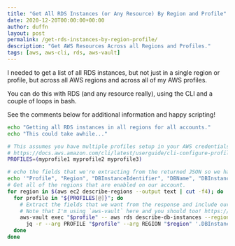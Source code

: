 ```yaml
---
title: "Get All RDS Instances (or Any Resource) By Region and Profile"
date: 2020-12-20T00:00:00+00:00
author: duffn
layout: post
permalink: /get-rds-instances-by-region-profile/
description: "Get AWS Resources Across all Regions and Profiles."
tags: [aws, aws-cli, rds, aws-vault]
---
```


I needed to get a list of all RDS instances, but not just in a single region or profile, but across all AWS regions and across all of my AWS profiles.

You can do this with RDS (and any resource really), using the CLI and a couple of loops in bash.

See the comments below for additional information and happy scripting!

```bash
echo "Getting all RDS instances in all regions for all accounts."
echo "This could take awhile..."

# This assumes you have multiple profiles setup in your AWS credentials for the CLI.
# https://docs.aws.amazon.com/cli/latest/userguide/cli-configure-profiles.html
PROFILES=(myprofile1 myprofile2 myprofile3)

# echo the fields that we're extracting from the returned JSON so we have a header in our CSV file.
echo '"Profile", "Region", "DBInstanceIdentifier", "DBName", "DBInstanceClass", "Engine", "AvailabilityZone", "DBInstanceStatus", "Endpoint".Address, "AllocatedStorage"'
# Get all of the regions that are enabled on our account.
for region in $(aws ec2 describe-regions --output text | cut -f4); do
  for profile in "${PROFILES[@]}"; do
    # Extract the fields that we want from the response and include our profile and region as arguments so we can get them in the output as well.
    # Note that I'm using `aws-vault` here and you should too! https://github.com/99designs/aws-vault
    aws-vault exec "$profile" -- aws rds describe-db-instances --region "$region" | \
      jq -r --arg PROFILE "$profile" --arg REGION "$region" '.DBInstances[] | [$PROFILE, $REGION, .DBInstanceIdentifier, .DBName, .DBInstanceClass, .Engine, .AvailabilityZone, .DBInstanceStatus, .Endpoint.Address, .AllocatedStorage] | @csv'
  done
done
```
